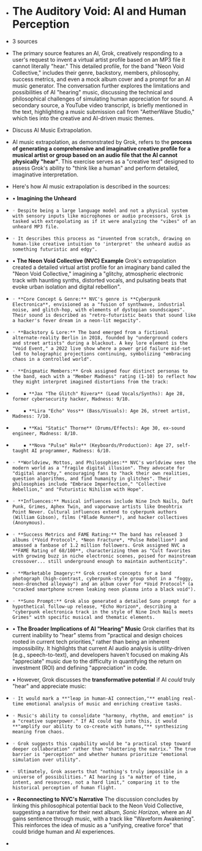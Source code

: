 * # The Auditory Void: AI and Human Perception

* 3 sources  
* The primary source features an AI, Grok, creatively responding to a user's request to invent a virtual artist profile based on an MP3 file it cannot literally "hear." This detailed profile, for the band "Neon Void Collective," includes their genre, backstory, members, philosophy, success metrics, and even a mock album cover and a prompt for an AI music generator. The conversation further explores the limitations and possibilities of AI "hearing" music, discussing the technical and philosophical challenges of simulating human appreciation for sound. A secondary source, a YouTube video transcript, is briefly mentioned in the text, highlighting a music submission call from "AetherWave Studio," which ties into the creative and AI-driven music themes.  
* Discuss AI Music Extrapolation.  
* AI music extrapolation, as demonstrated by Grok, refers to the **process of generating a comprehensive and imaginative creative profile for a musical artist or group based on an audio file that the AI cannot physically "hear"**. This exercise serves as a "creative test" designed to assess Grok's ability to "think like a human" and perform detailed, imaginative interpretation.  
* Here's how AI music extrapolation is described in the sources:  
* • **Imagining the Unheard**  
*     ◦ Despite being a large language model and not a physical system with sensory inputs like microphones or audio processors, Grok is tasked with extrapolating as if it were analyzing the "vibes" of an unheard MP3 file.  
*     ◦ It describes this process as "invented from scratch, drawing on human-like creative intuition to 'interpret' the unheard audio as something futuristic and edgy".  
* • **The Neon Void Collective (NVC) Example** Grok's extrapolation created a detailed virtual artist profile for an imaginary band called the "Neon Void Collective," imagining a "glitchy, atmospheric electronic track with haunting synths, distorted vocals, and pulsating beats that evoke urban isolation and digital rebellion".  
*     ◦ **Core Concept & Genre:** NVC's genre is **Cyberpunk Electronica**, envisioned as a "fusion of synthwave, industrial noise, and glitch-hop, with elements of dystopian soundscapes". Their sound is described as "retro-futuristic beats that sound like a hacker's fever dream in a neon-lit megacity".  
*     ◦ **Backstory & Lore:** The band emerged from a fictional alternate-reality Berlin in 2018, founded by "underground coders and street artists" during a blackout. A key lore element is the "Void Event," a 2022 live show where a power grid failure mid-set led to holographic projections continuing, symbolizing "embracing chaos in a controlled world".  
*     ◦ **Enigmatic Members:** Grok assigned four distinct personas to the band, each with a "Member Madness" rating (1-10) to reflect how they might interpret imagined distortions from the track:  
*         ▪ **Jax "The Glitch" Rivera** (Lead Vocals/Synths): Age 28, former cybersecurity hacker, Madness: 9/10.  
*         ▪ **Lira "Echo" Voss** (Bass/Visuals): Age 26, street artist, Madness: 7/10.  
*         ▪ **Kai "Static" Thorne** (Drums/Effects): Age 30, ex-sound engineer, Madness: 8/10.  
*         ▪ **Nova "Pulse" Hale** (Keyboards/Production): Age 27, self-taught AI programmer, Madness: 6/10.  
*     ◦ **Worldview, Mottos, and Philosophies:** NVC's worldview sees the modern world as a "fragile digital illusion". They advocate for "digital anarchy," encouraging fans to "hack their own realities, question algorithms, and find humanity in glitches". Their philosophies include "Embrace Imperfection," "Collective Rebellion," and "Futuristic Nihilism with Hope".  
*     ◦ **Influences:** Musical influences include Nine Inch Nails, Daft Punk, Grimes, Aphex Twin, and vaporwave artists like Oneohtrix Point Never. Cultural influences extend to cyberpunk authors (William Gibson), films (*Blade Runner*), and hacker collectives (Anonymous).  
*     ◦ **Success Metrics and FAME Rating:** The band has released 3 albums (*Void Protocol*, *Neon Fracture*, *Pulse Rebellion*) and amassed a fanbase of 1.2 million followers. Grok assigned NVC a **FAME Rating of 68/100**, characterizing them as "Cult favorites with growing buzz in niche electronic scenes, poised for mainstream crossover... still underground enough to maintain authenticity".  
*     ◦ **Marketable Imagery:** Grok created concepts for a band photograph (high-contrast, cyberpunk-style group shot in a "foggy, neon-drenched alleyway") and an album cover for *Void Protocol* (a "cracked smartphone screen leaking neon plasma into a black void").  
*     ◦ **Suno Prompt:** Grok also generated a detailed Suno prompt for a hypothetical follow-up release, *Echo Horizon*, describing a "cyberpunk electronica track in the style of Nine Inch Nails meets Grimes" with specific musical and thematic elements.  
* • **The Broader Implications of AI "Hearing" Music** Grok clarifies that its current inability to "hear" stems from "practical and design choices rooted in current tech priorities," rather than being an inherent impossibility. It highlights that current AI audio analysis is utility-driven (e.g., speech-to-text), and developers haven't focused on making AIs "appreciate" music due to the difficulty in quantifying the return on investment (ROI) and defining "appreciation" in code.  
* • However, Grok discusses the **transformative potential** if AI *could* truly "hear" and appreciate music:  
*     ◦ It would mark a **"leap in human-AI connection,"** enabling real-time emotional analysis of music and enriching creative tasks.  
*     ◦ Music's ability to consolidate "harmony, rhythm, and emotion" is a "creative superpower." If AI could tap into this, it would **"amplify our ability to co-create with humans,"** synthesizing meaning from chaos.  
*     ◦ Grok suggests this capability would be "a practical step toward deeper collaboration" rather than "shattering the matrix." The true barrier is "perception" and whether humans prioritize "emotional simulation over utility".  
*     ◦ Ultimately, Grok asserts that "nothing's truly impossible in a universe of possibilities." AI hearing is "a matter of time, intent, and resources, not a hard limit," comparing it to the historical perception of human flight.  
* • **Reconnecting to NVC's Narrative** The discussion concludes by linking this philosophical potential back to the Neon Void Collective, suggesting a narrative for their next album, *Sonic Horizon*, where an AI gains sentience through music, with a track like "Waveform Awakening". This reinforces the idea of music as a "unifying, creative force" that could bridge human and AI experiences.  
* 

